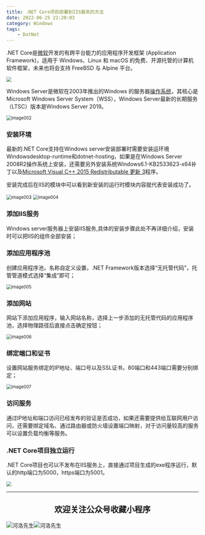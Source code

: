 ```yaml
---
title: .NET Core项目部署到IIS服务的方法
date: 2022-06-25 22:20:03
category: Windows
tags: 
    - DotNet
---
```


.NET Core是[微软](https://baike.baidu.com/item/微软/124767)开发的有跨平台能力的应用程序开发框架 (Application Framework)，适用于 Windows、Linux 和 macOS 的免费、开源托管的计算机软件框架，未来也将会支持 FreeBSD 与 Alpine 平台。

<img src="https://s2.loli.net/2022/06/06/7faubgJelkFACqx.jpg" style="zoom:80%;" />

Windows Server是微软在2003年推出的Windows 的服务器[操作系统](https://baike.baidu.com/item/操作系统/192)，其核心是Microsoft Windows Server System（WSS），Windows Server最新的长期服务（LTSC）版本是Windows Server 2019。

<img src="https://s2.loli.net/2022/06/25/q2ZhQLr7eUS9Fy1.jpg" alt="image002" style="zoom:80%;" />

### 安装环境

最新的.NET Core支持在Windows server安装部署时需要安装运环境Windowsdesktop-runtime和dotnet-hosting，如果是在Windows Server 2008R2操作系统上安装，还需要另外安装系统Windows6.1-KB2533623-x64补丁以及[Microsoft Visual C++ 2015 Redistributable 更新 3](https://www.microsoft.com/download/details.aspx?id=52685)程序。

安装完成后在IIS的模块中可以看到新安装的运行时模块内容就代表安装成功了。

<img src="https://s2.loli.net/2022/06/25/nmpLCa4v3kH6No2.png" alt="image003" style="zoom:80%;" />



<img src="https://s2.loli.net/2022/06/25/hjcQfSeLYDu8wCZ.png" alt="image004" style="zoom:80%;" />

### 添加IIS服务

Windows server服务器上安装IIS服务,具体的安装步骤此处不再详细介绍，安装时可以把IIS的组件全部安装；

<!--more-->

### 添加应用程序池

创建应用程序池，名称自定义设置，.NET Framework版本选择“无托管代码”，托管管道模式选择“集成”即可；

<img src="https://s2.loli.net/2022/06/25/2XutwdlngVAoLif.png" alt="image005" style="zoom:80%;" />

### 添加网站

网站下添加应用程序，输入网站名称，选择上一步添加的无托管代码的应用程序池，选择物理路径后直接点击确定按钮；

<img src="https://s2.loli.net/2022/06/25/xWHN98fqOBlyCAL.png" alt="image006" style="zoom:80%;" />

### 绑定端口和证书

设置网站服务绑定的IP地址、端口号以及SSL证书，80端口和443端口需要分别绑定；

<img src="https://s2.loli.net/2022/06/25/PqiZdy1NHW86FVj.png" alt="image007" style="zoom:80%;" />

### 访问服务

通过IP地址和端口访问已经发布的验证是否成功，如果还需要提供给互联网用户访问，还需要绑定域名、通过路由器或防火墙设置端口映射，对于访问量较高的服务可以设置负载均衡等服务。

### .NET Core项目独立运行

.NET Core项目也可以不发布在IIS服务上，直接通过项目生成的exe程序运行，默认的http端口为5000，https端口为5001。

<img src="https://s2.loli.net/2022/06/24/cxZCrmoFPD5JSuv.gif" style="zoom:80%;" />

---

## <center>欢迎关注公众号收藏小程序</center>

![河洛先生](https://s2.loli.net/2022/06/23/bYdtKDC2U5J7iWr.jpg)![河洛先生](https://s2.loli.net/2022/06/23/PlUgz5KSHm7OBke.jpg)

